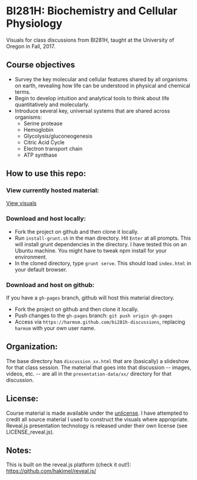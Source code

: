 # BI281H: Biochemistry and Cellular Physiology

Visuals for class discussions from BI281H, taught at the University of Oregon
in Fall, 2017. 

## Course objectives 

 + Survey the key molecular and cellular features shared by all organisms on
   earth, revealing how life can be understood in physical and chemical terms.
 + Begin to develop intuition and analytical tools to think about life
   quantitatively and molecularly.
 + Introduce several key, universal systems that are shared across organisms:
    + Serine protease
    + Hemoglobin
    + Glycolysis/gluconeogenesis
    + Citric Acid Cycle
    + Electron transport chain
    + ATP synthase

## How to use this repo:

### View currently hosted material:

[View visuals](https://github.com/harmsm/bi281h-discussions)

### Download and host locally:
 + Fork the project on github and then clone it locally.
 + Run `install-grunt.sh` in the man directory.  Hit `Enter` at all prompts. 
   This will install grunt dependencies in the directory. I have tested this on
   an Ubuntu machine. You might have to tweak npm install for your environment.
 + In the cloned directory, type `grunt serve`.  This should load `index.html`
   in your default browser.

### Download and host on github:
If you have a `gh-pages` branch, github will host this material directory.
 + Fork the project on github and then clone it locally.
 + Push changes to the `gh-pages` branch: `git push origin gh-pages`
 + Access via `https://harmsm.github.com/bi281h-discussions`, replacing `harmsm`
   with your own user name.

## Organization:
The base directory has `discussion_xx.html` that are (basically) a slideshow 
for that class session.  The material that goes into that discussion -- images,
videos, etc. -- are all in the `presentation-data/xx/` directory for that 
discussion.

## License:
Course material is made available under the [unlicense](unlicense.org). I have 
attempted to credit all source material I used to construct the visuals where
appropriate. Reveal.js presentation technology is released under their own
license (see LICENSE_reveal.js).

## Notes:
This is built on the reveal.js platform (check it out!):
https://github.com/hakimel/reveal.js/
